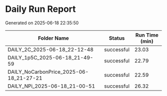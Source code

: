 # Daily Run Report
Generated on 2025-06-18 22:35:50

| Folder Name | Status     | Run Time (min) |
|-------------|------------|----------------|
| DAILY_2C_2025-06-18_22-12-48 | successful | 23.03 |
| DAILY_1p5C_2025-06-18_21-49-59 | successful | 22.79 |
| DAILY_NoCarbonPrice_2025-06-18_21-27-21 | successful | 22.59 |
| DAILY_NPi_2025-06-18_21-00-51 | successful | 26.32 |